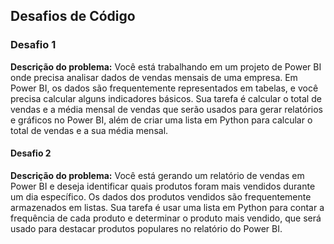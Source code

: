 ## Desafios de Código

### Desafio 1

<p><strong>Descrição do problema:</strong>
Você está trabalhando em um projeto de Power BI onde precisa analisar dados de vendas mensais de uma empresa. Em Power BI, os dados são frequentemente representados em tabelas, e você precisa calcular alguns indicadores básicos. Sua tarefa é calcular o total de vendas e a média mensal de vendas que serão usados para gerar relatórios e gráficos no Power BI, além de criar uma lista em Python para calcular o total de vendas e a sua média mensal.</p>

#### Desafio 2

<p><strong>Descrição do problema:</strong>
Você está gerando um relatório de vendas em Power BI e deseja identificar quais produtos foram mais 
vendidos durante um dia específico. Os dados dos produtos vendidos são frequentemente armazenados em listas. Sua tarefa é usar uma lista em Python para contar a frequência de cada produto e determinar o produto mais vendido, que será usado para destacar produtos populares no relatório do Power BI.</p>